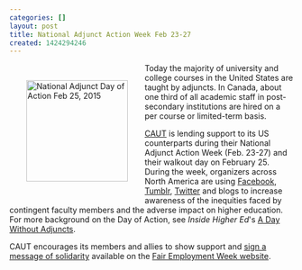```yaml
---
categories: []
layout: post
title: National Adjunct Action Week Feb 23-27
created: 1424294246
---
```

<p><img alt="National Adjunct Day of Action Feb 25, 2015" src="https://scontent.xx.fbcdn.net/hphotos-xpa1/v/t1.0-9/10330334_848768278502864_900094438361836031_n.jpg?oh=800fb23ce091b6c82e00c94d3e7e5dcf&amp;oe=55583172" style="float:left; height:180px; margin:30px; width:180px" />Today the majority of university and college courses in the United States are taught by adjuncts. In Canada, about one third of all academic staff in post-secondary institutions are hired on a per course or limited-term basis.</p>

<p><a href="http://www.caut.ca/" target="_blank">CAUT</a> is lending support to its US counterparts during their National Adjunct Action Week (Feb. 23-27) and their walkout day on February 25. During the week, organizers across North America are using <a href="https://www.facebook.com/pages/National-Adjunct-Walkout-Day/340019999501000" target="_blank">Facebook</a>, <a href="http://nationaladjunct.tumblr.com/" target="_blank">Tumblr</a>, <a href="https://twitter.com/hashtag/nawd?mode=photos" target="_blank">Twitter</a> and blogs to increase awareness of the inequities faced by contingent faculty members and the adverse impact on higher education. For more background on the Day of Action, see <em>Inside Higher Ed</em>&#39;s <a href="https://www.insidehighered.com/news/2015/01/27/national-adjunct-walkout-day-approaches-attracting-both-enthusiasm-and-questions" target="_blank">A Day Without Adjuncts</a>.</p>

<p>CAUT encourages its members and allies to show support and <a href="http://www.fairemploymentweek.ca/take-action/" target="_blank">sign a message of solidarity</a> available on the <a href="http://www.fairemploymentweek.ca/" target="_blank">Fair Employment Week website</a>.</p>

<p>&nbsp;</p>
